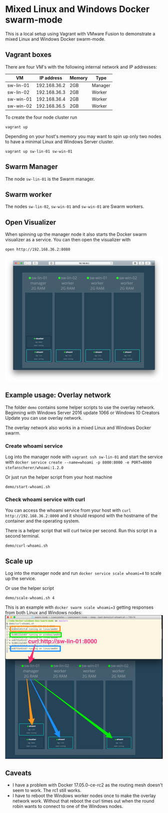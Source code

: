 # Mixed Linux and Windows Docker swarm-mode

This is a local setup using Vagrant with VMware Fusion to demonstrate a mixed Linux and Windows Docker swarm-mode.


## Vagrant boxes

There are four VM's with the following internal network and IP addresses:

| VM        | IP address   | Memory | Type    |
|-----------|--------------|--------|---------|
| sw-lin-01 | 192.168.36.2 | 2GB    | Manager |
| sw-lin-02 | 192.168.36.3 | 2GB    | Worker  |
| sw-win-01 | 192.168.36.4 | 2GB    | Worker  |
| sw-win-02 | 192.168.36.5 | 2GB    | Worker  |

To create the four node cluster run

```
vagrant up
```

Depending on your host's memory you may want to spin up only two nodes to have a minimal Linux and Windows Server cluster.

```
vagrant up sw-lin-01 sw-win-01
```


## Swarm Manager

The node `sw-lin-01` is the Swarm manager.

## Swarm worker

The nodes `sw-lin-02`, `sw-win-01` and `sw-win-01` are Swarm workers.

## Open Visualizer

When spinning up the manager node it also starts the Docker swarm visualizer as a service. You can then open the visualizer with

```
open http://192.168.36.2:8080
```

![mixed Linux and Windows Docker swarm](images/mixed-swarm.png)

## Example usage: Overlay network

The folder `demo` contains some helper scripts to use the overlay network. Beginning with Windows Server 2016 update 1066 or Windows 10 Creators Update you can use overlay network.

The overlay network also works in a mixed Linux and Windows Docker swarm.

### Create whoami service

Log into the manager node with `vagrant ssh sw-lin-01` and start the service with `docker service create --name=whoami -p 8000:8000 -e PORT=8000 stefanscherer/whoami:1.2.0`

Or just run the helper script from your host machine

```
demo/start-whoami.sh
```

### Check whoami service with curl

You can access the whoami service from your host with `curl http://192.168.36.2:8000` and it should respond with the hostname of the container and the operating system.

There is a helper script that will curl twice per second. Run this script in a second terminal.

```
demo/curl-whoami.sh
```

## Scale up

Log into the manager node and run `docker service scale whoami=4` to scale up the service.

Or use the helper script

```
demo/scale-whoami.sh 4
```


This is an example with `docker swarm scale whoami=3` getting responses from both Linux and Windows nodes:
![Overlay network](images/overlay-network.png)

## Caveats

- I have a problem with Docker 17.05.0-ce-rc2 as the routing mesh doesn't seem to work. The rc1 still works.
- I have to reboot the Windows worker nodes once to make the overlay network work. Without that reboot the curl times out when the round robin wants to connect to one of the Windows nodes.
